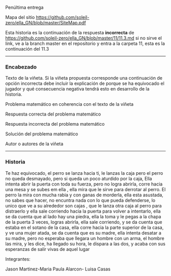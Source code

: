 Penúltima entrega 

Mapa del sitio https://github.com/soleil-zero/ella_GN/blob/master/SiteMap.pdf

Esta historia es la continuación de la respuesta **incorrecta** de https://github.com/soleil-zero/ella_GN/blob/master/11/11.3.md si no sirve el link, 
ve a la branch master en el repositorio y entra a la carpeta 11, esta es la continuación del 11.3

**********************************************************************
### Encabezado

Texto de la viñeta. Si la viñeta propuesta corresponde una continuación de opción incorrecta debe incluir la explicación de porque se ha equivocado el jugador y qué consecuencia negativa tendrá esto en desarrollo de la historia.

Problema matemático en coherencia con el texto de la viñeta

Respuesta correcta del problema matemático

Respuesta incorrecta del problema matemático

Solución del problema matemático

Autor o autores de la viñeta
**********************************************************************
### Historia

Te haz equivocado, el perro se lanza hacia ti, le lanzas la caja pero el perro no queda desmayado, pero si queda un poco aturdido por la caja, Ella intenta abrir la puerta con toda su fuerza, pero no logra abrirla, corre hacia una mesa y se subes em ella , ella mira que le sirve para derrotar al perro. El perro la mira con mucha rabia y con ganas de morderla, ella esta asustada, no sabes que hacer, no encuntra nada con lo que pueda defenderse, lo unico que ve a su alrededor son cajas , que le lanza otra caja al perro para distraerlo y ella sale corriendo hacia la puerta para volver a intentarlo, ella se da cuenta que al lado hay una piedra, ella la  toma y le pegas a la chapa de la puerta 3 veces, logras abrirla, ella sale corriendo, y se da cuenta que estaba en el sotano de la casa, ella corre hacia la parte superior de la casa, y ve una mujer atada, se da cuenta que es su madre, ella intenta desatar a su madre, pero no esperaba que llegara un hombre con un arma, el hombre las mira, y les dice, ha llegado su hora, le dispara a las dos, y acaba con sus esperanzas de salir vivas de aquel lugar

Integrantes:

Jason Martinez-Maria Paula Alarcon- Luisa Casas
